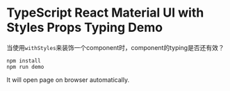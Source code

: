 TypeScript React Material UI with Styles Props Typing Demo
==========================================================

当使用`withStyles`来装饰一个component时，component的typing是否还有效？

```
npm install
npm run demo
```

It will open page on browser automatically.
